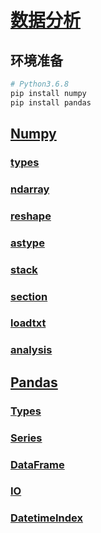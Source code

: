 <link rel="stylesheet" href="https://zhmhbest.gitee.io/hellomathematics/style/index.css">

# [数据分析](https://github.com/zhmhbest/HelloDataAnalysis)

## 环境准备

```bash
# Python3.6.8
pip install numpy
pip install pandas
```

## [Numpy](./numpy.html)

### [types](numpy.html#types)

### [ndarray](numpy.html#ndarray)

### [reshape](numpy.html#reshape)

### [astype](numpy.html#astype)

### [stack](numpy.html#stack)

### [section](numpy.html#section)

### [loadtxt](numpy.html#loadtxt)

### [analysis](numpy.html#analysis)

## [Pandas](./pandas.html)

### [Types](pandas.html#types)

### [Series](pandas.html#series)

### [DataFrame](pandas.html#dataframe)

### [IO](pandas.html#io)

### [DatetimeIndex](pandas.html#datetimeindex)